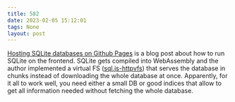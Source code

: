 ```yaml
---
title: 582
date: 2023-02-05 15:12:01
tags: None
layout: post
---
```


[Hosting SQLite databases on Github Pages](https://phiresky.github.io/blog/2021/hosting-sqlite-databases-on-github-pages/) is a blog post about how to run SQLite on the frontend. SQLite gets compiled into WebAssembly and the author implemented a virtual FS ([sql.js-httpvfs](https://github.com/phiresky/sql.js-httpvfs)) that serves the database in chunks instead of downloading the whole database at once. Apparently, for it all to work well, you need either a small DB or good indices that allow to get all information needed without fetching the whole database.
